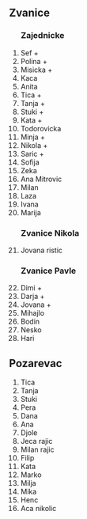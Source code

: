 
## Zvanice



<ol>

### Zajednicke

<li>Sef +</li>
<li>Polina +</li>
<li>Misicka +</li>
<li>Kaca</li>
<li>Anita</li>
<li>Tica +</li>
<li>Tanja +</li>
<li>Stuki +</li>
<li>Kata +</li>
<li>Todorovicka</li>
<li>Minja +</li>
<li>Nikola +</li>
<li>Saric +</li>
<li>Sofija</li>
<li>Zeka</li>
<li>Ana Mitrovic</li>
<li>Milan</li>
<li>Laza</li>
<li>Ivana</li>
<li>Marija</li>

### Zvanice Nikola

<li>Jovana ristic</li>

### Zvanice Pavle

<li>Dimi +</li>
<li>Darja +</li>
<li>Jovana +</li>
<li>Mihajlo</li>
<li>Bodin</li>
<li>Nesko</li>
<li>Hari</li>

</ol>

## Pozarevac
<ol>
<li>Tica</li>
<li>Tanja</li>
<li>Stuki</li>
<li>Pera</li>
<li>Dana</li>
<li>Ana</li>
<li>Djole</li>
<li>Jeca rajic</li>
<li>Milan rajic</li>
<li>Filip</li>
<li>Kata</li>
<li>Marko</li>
<li>Milja</li>
<li>Mika</li>
<li>Henc</li>
<li>Aca nikolic</li>
</ol>

